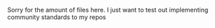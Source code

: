 Sorry for the amount of files here.
I just want to test out implementing community standards to my repos

